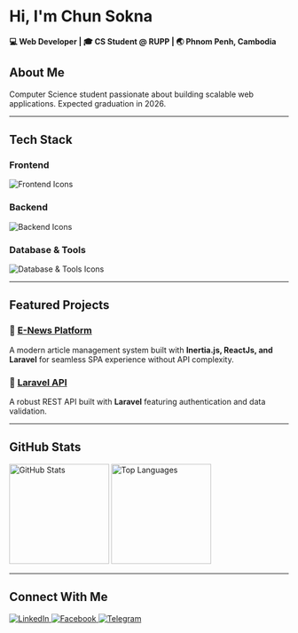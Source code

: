 # ​Hi, I'm Chun Sokna

**💻 Web Developer | 🎓 CS Student @ RUPP | 🌏 Phnom Penh, Cambodia**

## ​​About Me

Computer Science student passionate about building scalable web applications. Expected graduation in 2026.

---

## ​​Tech Stack

### Frontend  
<p align="left">
  <img src="https://skillicons.dev/icons?i=nextjs,react,vuejs,typescript,javascript,tailwindcss&theme=dark&perline=6" alt="Frontend Icons" />
</p>

### Backend  
<p align="left">
  <img src="https://skillicons.dev/icons?i=php,laravel,nodejs,expressjs,inertia&theme=dark&perline=5" alt="Backend Icons" />
</p>

### Database & Tools  
<p align="leftf">
  <img src="https://skillicons.dev/icons?i=mysql,postgresql,sqlite,prisma,git,vscode,postman,termius&theme=dark&perline=9" alt="Database & Tools Icons" />
</p>

---

## ​Featured Projects

### 🚀 [E-News Platform](https://github.com/CHUNSOKNA1997/articles-web-inertiajs.git)  
A modern article management system built with <strong> Inertia.js, ReactJs, and Laravel</strong> for seamless SPA experience without API complexity.

### ​🚀 [Laravel API](https://github.com/CHUNSOKNA1997/laravel-api.git)  
A robust REST API built with <strong>Laravel</strong> featuring authentication and data validation.

---

## ​GitHub Stats

<div align="left">
  <img src="https://github-readme-stats.vercel.app/api?username=CHUNSOKNA1997&show_icons=true&theme=radical&hide_border=true&count_private=true" alt="GitHub Stats" height="180" />
  <img src="https://github-readme-stats.vercel.app/api/top-langs/?username=CHUNSOKNA1997&layout=compact&theme=radical&hide_border=true" alt="Top Languages" height="180" />
</div>

---

## ​Connect With Me

<div align="left">
  <a href="https://www.linkedin.com/in/chun-sokna-449bba32b/">
    <img src="https://go-skill-icons.vercel.app/api/icons?i=linkedin&theme=dark" alt="LinkedIn" />
  </a>
  <a href="https://www.facebook.com/sokna.chun.1997/">
    <img src="https://go-skill-icons.vercel.app/api/icons?i=facebook&theme=dark" alt="Facebook" />
  </a>
  <a href="https://t.me/chunSokna_cs">
    <img src="https://go-skill-icons.vercel.app/api/icons?i=telegram&theme=dark" alt="Telegram" />
  </a>
</div>
